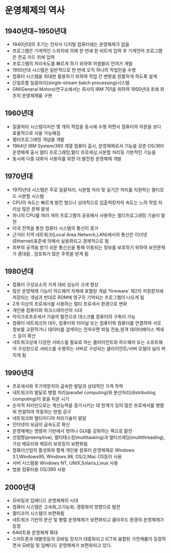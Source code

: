# 운영체제의 역사
## 1940년대~1950년대
- 1940년대의 초기는 전자식 디지털 컴퓨터에는 운영체제가 없음
- 프로그램은 기계적인 스위치에 의해 한 번에 한 비트씩 입력 후 기계언어 프로그램은 천공 카드 위에 입력
- 프로그램의 처리속도를 빠르게 하기 위하여 어셈블리 언어가 개발
- 1950년대 시스템은 일반적으로 한 번에 오직 하나의 작업만을 수행
- 컴퓨터 시스템을 최대한 활용하기 위하여 작업 간 변환을 원활하게 하도록 설계
- 단일흐름 일괄처리(single-stream batch processing)시스템 
- GM(General Motors)연구소에서는 회사의 IBM 701을 위하여 1950년대 초에 최초의 운영체제를 구현

## 1960년대
- 일괄처리 시스템이지만 몇 개의 작업을 동시에 수행 하면서 컴퓨터의 자원을 보다 효율적으로 사용 가능해짐
- 멀티프로그래밍 개념을 개발
- 1964년 IBM System/360 계열 컴퓨터 출시, 운영체제로서 기능을 갖춘 OS/360 운영체제 출시 멀티 프로그래밍,멀티 프로세싱,시분할 처리등 기본적인 기능을 
- 동시에 다중 대화식 사용자를 위한 더 발전된 운영체제 개발

## 1970년대
- 1970년대 시스템은 주로 일괄처리, 시분할 처리 및 실기간 처리를 지원하는 멀티모드 시분할 시스템
- CPU의 속도는 빠르게 발전 했으나 상대적으로 입출력장치의 속도는 느려 작업 처리상 많은 문제 발생
- 하나의 CPU를 여러 개의 프로그램이 공유해서 사용하는 멀티프로그래밍 기술이 발전
- 미국 전역을 통한 컴퓨터 시스템의 통신이 증가
- 근거리 지역 네트워크(Local Area Network,LAN)에서의 통신은 이더넷(Ethernet)표준에 의해서 실용화되고 경제적으로 됨
- 외부의 공격을 받기 쉬운 통신선을 통해 이동되는 정보를 보호하기 위하여 보안문제가 증대됨 , 암호화가 많은 주목을 받게 됨

## 1980년대
- 컴퓨터 구성요소의 가격 대비 성능이 크게 향상 
- 많은 운영체제 기능이 하드웨어 자체에 포함된 개념 'firmware' 제2차 저장장치에 저장되는 개념과 반대로 ROM에 영구히 기억되는 프로그램이 나오게 됨
- 2개 이상의 프로세서를 사용하는 멀티 프로세서 환경으로 변화
- 개인용 컴퓨터와 워크스테이션의 시대
- 마이크로프로세서 기술의 발전으로 데스크톱 컴퓨터의 구축이 가능
- 컴퓨터 네트워크의 대두, 컴퓨터와 터미널 또는 컴퓨터와 컴퓨터를 연결하여 서로 정보를 교환하거나 데이터를 검색하는 전자우편 파일 전송,원격 데이터베이스 엑세스 등이 확산 
- 네트워크상에 다양한 서비스를 필요로 하는 클라이언트와 하드웨어 또는 소프트웨어 구성원으로 서비스를 수행하는 서버로 구성되는 클라이언트/서버 모델이 널리 퍼지게 됨

## 1990년대
- 프로세서와 주기억장치의 급속한 발달과 상대적인 가격 하락
- 네트워크의 발달로 병렬 처리(parallel computing)와 분산처리(distributing computing)이 꽃을 피운 시기
- 순차적 처리만으로는 계산능력을 증가시키는 데 한계가 있어 많은 프로세서를 병렬뢰 연결하여 작동하는 방법 강구
- 네트워크와 멀티미디어 처리기술이 발달
- 인터넷의 보급이 급속도로 확산
- 운영체제는 명령어 기반에서 벗어나 GUI를 강화하는 쪽으로 발전
- 선점형(preemptive), 멀티태스킹(multitasking)과 멀티쓰레딩(multithreading), 가상 메모리와 메모리 보호등이 보편화됨
- 컴퓨터산업의 활성화와 함께 개인용 컴퓨터 운영체제로 Windows 3.1,Windows95, Windows 98, OS/2,Mac OS등이 사용
- 서버 시스템용 Windows NT, UNIX,Solaris,Linux 사용
- 범용 컴퓨터용 OS/390 사용

## 2000년대 
- 모바일과 임베디드 운영체제의 시대
- 컴퓨터 시스템은 고속화,고기능화, 경량화의 방향으로 발전 
- 멀티코어 시스템이 보편화됨
- 네트워크 기반의 분산 및 병렬 운영체제가 보편화되고 클라우드 환경의 운영체제가 등장
- 64비트용 운영체제 확대
- 스마트폰과 태블릿등의 모바일 장치가 대중화되고 ICT와 융합된 가전제품이 등장하면서 모바일 및 임베디드 운영체제가 보편화되고 있다.